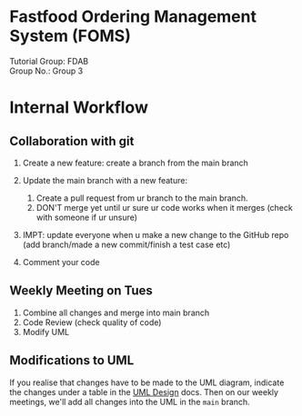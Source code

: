 # Fastfood Ordering Management System (FOMS)

Tutorial Group: FDAB<br/>
Group No.: Group 3

# Internal Workflow

## Collaboration with git

1. Create a new feature: create a branch from the main branch

2. Update the main branch with a new feature:
    1. Create a pull request from ur branch to the main branch.
    2. DON'T merge yet until ur sure ur code works when it merges (check with someone if ur unsure)

3. IMPT: update everyone when u make a new change to the GitHub repo (add branch/made a new commit/finish a test case etc)

4. Comment your code

## Weekly Meeting on Tues

1. Combine all changes and merge into main branch
2. Code Review (check quality of code)
3. Modify UML

## Modifications to UML

If you realise that changes have to be made to the UML diagram, indicate the changes under a table in the [UML Design](#https://docs.google.com/document/d/1yI5BSaeG4VT24lCIhb6iy4oPa-R3GJikkPxK5FKEVwY/edit) docs. Then on our weekly meetings, we'll add all changes into the UML in the `main` branch.
